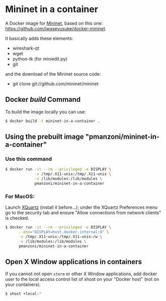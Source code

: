 # Mininet in a container

A Docker image for [Mininet](http://mininet.org/), based on this one: https://github.com/iwaseyusuke/docker-mininet.

It basically adds these elements:
* wireshark-qt
* wget
* python-tk (for miniedit.py)
* git

and the download of the Mininet source code:
* git clone git://github.com/mininet/mininet


## Docker *build* Command
To build the image locally you can use:

```bash
$ docker build -t mininet-in-a-container . 
```


## Using the prebuilt image "pmanzoni/mininet-in-a-container"


### Use this command
```bash
$ docker run -it --rm --privileged -e DISPLAY \
             -v /tmp/.X11-unix:/tmp/.X11-unix \
             -v /lib/modules:/lib/modules \
             pmanzoni/mininet-in-a-container
```

### For MacOS: 

Launch [XQuartz](https://www.xquartz.org) (install it before...); under the XQuartz Preferences menu go to the security tab and ensure "Allow connections from network clients" is checked.

```bash
$ docker run -it --rm --privileged -e DISPLAY \
      --env="DISPLAY=host.docker.internal:0" \
      -v /tmp/.X11-unix:/tmp/.X11-unix:rw \
      -v /lib/modules:/lib/modules \
      pmanzoni/mininet-in-a-container
```




## Open X Window applications in containers

If you cannot not open `xterm` or other X Window applications, add docker user to the local access control list of xhost on your
"Docker host" (not on your containers).

```bash
$ xhost +local:*
```

